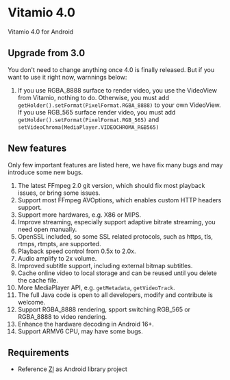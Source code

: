 Vitamio 4.0
===============

Vitamio 4.0 for Android


Upgrade from 3.0
----------------

You don't need to change anything once 4.0 is finally released. But if you want to use it right now, warnnings below:

1. If you use RGBA\_8888 surface to render video, you use the VideoView from Vitamio, nothing to do. Otherwise, you must add `getHolder().setFormat(PixelFormat.RGBA_8888)` to your own VideoView. If you use RGB\_565 surface render video, you must add `getHolder().setFormat(PixelFormat.RGB_565)` and `setVideoChroma(MediaPlayer.VIDEOCHROMA_RGB565)`



New features
------------

Only few important features are listed here, we have fix many bugs and may introduce some new bugs.

1. The latest FFmpeg 2.0 git version, which should fix most playback issues, or bring some issues.
2. Support most FFmpeg AVOptions, which enables custom HTTP headers support.
3. Support more hardwares, e.g. X86 or MIPS.
4. Improve streaming, especially support adaptive bitrate streaming, you need open manually.
5. OpenSSL included, so some SSL related protocols, such as https, tls, rtmps, rtmpts, are supported.
6. Playback speed control from 0.5x to 2.0x.
7. Audio amplify to 2x volume.
8. Improved subtitle support, including external bitmap subtitles.
9. Cache online video to local storage and can be reused until you delete the cache file.
10. More MediaPlayer API, e.g. `getMetadata`, `getVideoTrack`.
11. The full Java code is open to all developers, modify and contribute is welcome.
12. Support RGBA\_8888 rendering, spport switching RGB\_565 or RGBA\_8888 to video rendering.
13. Enhance the hardware decoding in Android 16+.
14. Support ARMV6 CPU, may have some bugs.



Requirements
------------

* Reference [ZI](https://github.com/yixia/zi) as Android library project

